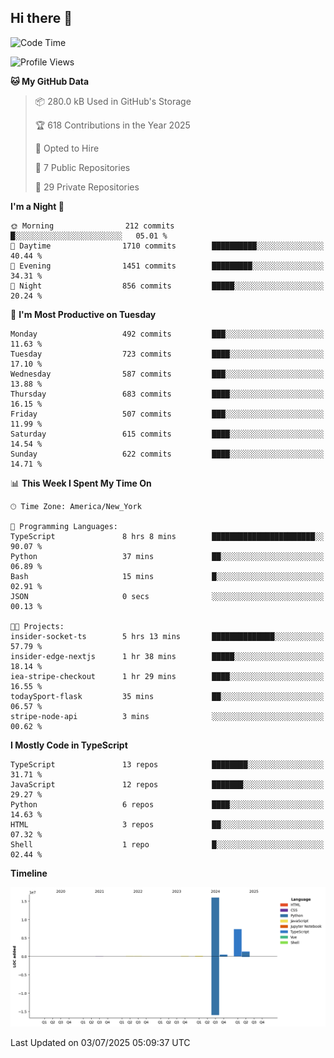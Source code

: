 ## Hi there 👋

<!--START_SECTION:waka-->
![Code Time](http://img.shields.io/badge/Code%20Time-371%20hrs%2030%20mins-blue)

![Profile Views](http://img.shields.io/badge/Profile%20Views-0-blue)

**🐱 My GitHub Data** 

> 📦 280.0 kB Used in GitHub's Storage 
 > 
> 🏆 618 Contributions in the Year 2025
 > 
> 💼 Opted to Hire
 > 
> 📜 7 Public Repositories 
 > 
> 🔑 29 Private Repositories 
 > 
**I'm a Night 🦉** 

```text
🌞 Morning                212 commits         █░░░░░░░░░░░░░░░░░░░░░░░░   05.01 % 
🌆 Daytime                1710 commits        ██████████░░░░░░░░░░░░░░░   40.44 % 
🌃 Evening                1451 commits        █████████░░░░░░░░░░░░░░░░   34.31 % 
🌙 Night                  856 commits         █████░░░░░░░░░░░░░░░░░░░░   20.24 % 
```
📅 **I'm Most Productive on Tuesday** 

```text
Monday                   492 commits         ███░░░░░░░░░░░░░░░░░░░░░░   11.63 % 
Tuesday                  723 commits         ████░░░░░░░░░░░░░░░░░░░░░   17.10 % 
Wednesday                587 commits         ███░░░░░░░░░░░░░░░░░░░░░░   13.88 % 
Thursday                 683 commits         ████░░░░░░░░░░░░░░░░░░░░░   16.15 % 
Friday                   507 commits         ███░░░░░░░░░░░░░░░░░░░░░░   11.99 % 
Saturday                 615 commits         ████░░░░░░░░░░░░░░░░░░░░░   14.54 % 
Sunday                   622 commits         ████░░░░░░░░░░░░░░░░░░░░░   14.71 % 
```


📊 **This Week I Spent My Time On** 

```text
🕑︎ Time Zone: America/New_York

💬 Programming Languages: 
TypeScript               8 hrs 8 mins        ███████████████████████░░   90.07 % 
Python                   37 mins             ██░░░░░░░░░░░░░░░░░░░░░░░   06.89 % 
Bash                     15 mins             █░░░░░░░░░░░░░░░░░░░░░░░░   02.91 % 
JSON                     0 secs              ░░░░░░░░░░░░░░░░░░░░░░░░░   00.13 % 

🐱‍💻 Projects: 
insider-socket-ts        5 hrs 13 mins       ██████████████░░░░░░░░░░░   57.79 % 
insider-edge-nextjs      1 hr 38 mins        █████░░░░░░░░░░░░░░░░░░░░   18.14 % 
iea-stripe-checkout      1 hr 29 mins        ████░░░░░░░░░░░░░░░░░░░░░   16.55 % 
todaySport-flask         35 mins             ██░░░░░░░░░░░░░░░░░░░░░░░   06.57 % 
stripe-node-api          3 mins              ░░░░░░░░░░░░░░░░░░░░░░░░░   00.62 % 
```

**I Mostly Code in TypeScript** 

```text
TypeScript               13 repos            ████████░░░░░░░░░░░░░░░░░   31.71 % 
JavaScript               12 repos            ███████░░░░░░░░░░░░░░░░░░   29.27 % 
Python                   6 repos             ████░░░░░░░░░░░░░░░░░░░░░   14.63 % 
HTML                     3 repos             ██░░░░░░░░░░░░░░░░░░░░░░░   07.32 % 
Shell                    1 repo              █░░░░░░░░░░░░░░░░░░░░░░░░   02.44 % 
```



**Timeline**

![Lines of Code chart](https://raw.githubusercontent.com/dikshithvishnu/dikshithvishnu/main/assets/bar_graph.png)


 Last Updated on 03/07/2025 05:09:37 UTC
<!--END_SECTION:waka-->
